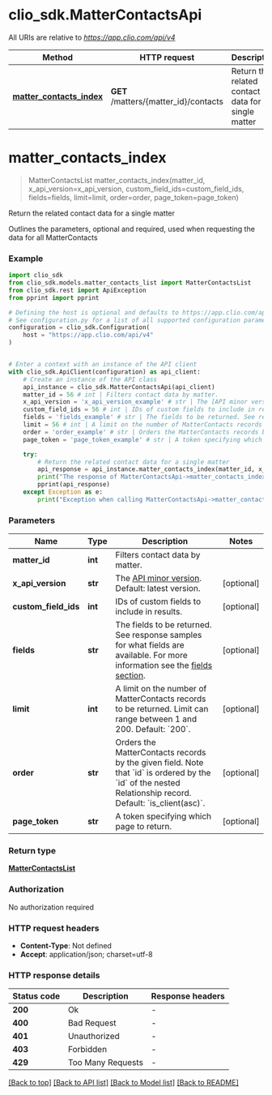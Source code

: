 # clio_sdk.MatterContactsApi

All URIs are relative to *https://app.clio.com/api/v4*

Method | HTTP request | Description
------------- | ------------- | -------------
[**matter_contacts_index**](MatterContactsApi.md#matter_contacts_index) | **GET** /matters/{matter_id}/contacts | Return the related contact data for a single matter


# **matter_contacts_index**
> MatterContactsList matter_contacts_index(matter_id, x_api_version=x_api_version, custom_field_ids=custom_field_ids, fields=fields, limit=limit, order=order, page_token=page_token)

Return the related contact data for a single matter

Outlines the parameters, optional and required, used when requesting the data for all MatterContacts

### Example


```python
import clio_sdk
from clio_sdk.models.matter_contacts_list import MatterContactsList
from clio_sdk.rest import ApiException
from pprint import pprint

# Defining the host is optional and defaults to https://app.clio.com/api/v4
# See configuration.py for a list of all supported configuration parameters.
configuration = clio_sdk.Configuration(
    host = "https://app.clio.com/api/v4"
)


# Enter a context with an instance of the API client
with clio_sdk.ApiClient(configuration) as api_client:
    # Create an instance of the API class
    api_instance = clio_sdk.MatterContactsApi(api_client)
    matter_id = 56 # int | Filters contact data by matter.
    x_api_version = 'x_api_version_example' # str | The [API minor version](#section/Minor-Versions). Default: latest version. (optional)
    custom_field_ids = 56 # int | IDs of custom fields to include in results. (optional)
    fields = 'fields_example' # str | The fields to be returned. See response samples for what fields are available. For more information see the [fields section](#section/Fields). (optional)
    limit = 56 # int | A limit on the number of MatterContacts records to be returned. Limit can range between 1 and 200. Default: `200`. (optional)
    order = 'order_example' # str | Orders the MatterContacts records by the given field. Note that `id` is ordered by the `id` of the nested Relationship record. Default: `is_client(asc)`. (optional)
    page_token = 'page_token_example' # str | A token specifying which page to return. (optional)

    try:
        # Return the related contact data for a single matter
        api_response = api_instance.matter_contacts_index(matter_id, x_api_version=x_api_version, custom_field_ids=custom_field_ids, fields=fields, limit=limit, order=order, page_token=page_token)
        print("The response of MatterContactsApi->matter_contacts_index:\n")
        pprint(api_response)
    except Exception as e:
        print("Exception when calling MatterContactsApi->matter_contacts_index: %s\n" % e)
```



### Parameters


Name | Type | Description  | Notes
------------- | ------------- | ------------- | -------------
 **matter_id** | **int**| Filters contact data by matter. | 
 **x_api_version** | **str**| The [API minor version](#section/Minor-Versions). Default: latest version. | [optional] 
 **custom_field_ids** | **int**| IDs of custom fields to include in results. | [optional] 
 **fields** | **str**| The fields to be returned. See response samples for what fields are available. For more information see the [fields section](#section/Fields). | [optional] 
 **limit** | **int**| A limit on the number of MatterContacts records to be returned. Limit can range between 1 and 200. Default: &#x60;200&#x60;. | [optional] 
 **order** | **str**| Orders the MatterContacts records by the given field. Note that &#x60;id&#x60; is ordered by the &#x60;id&#x60; of the nested Relationship record. Default: &#x60;is_client(asc)&#x60;. | [optional] 
 **page_token** | **str**| A token specifying which page to return. | [optional] 

### Return type

[**MatterContactsList**](MatterContactsList.md)

### Authorization

No authorization required

### HTTP request headers

 - **Content-Type**: Not defined
 - **Accept**: application/json; charset=utf-8

### HTTP response details

| Status code | Description | Response headers |
|-------------|-------------|------------------|
**200** | Ok |  -  |
**400** | Bad Request |  -  |
**401** | Unauthorized |  -  |
**403** | Forbidden |  -  |
**429** | Too Many Requests |  -  |

[[Back to top]](#) [[Back to API list]](../README.md#documentation-for-api-endpoints) [[Back to Model list]](../README.md#documentation-for-models) [[Back to README]](../README.md)

